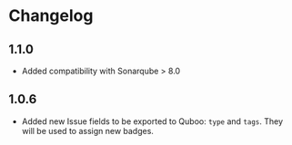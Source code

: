 # Changelog

## 1.1.0

* Added compatibility with Sonarqube > 8.0

## 1.0.6

* Added new Issue fields to be exported to Quboo: `type` and `tags`. They will be used to assign new badges.

